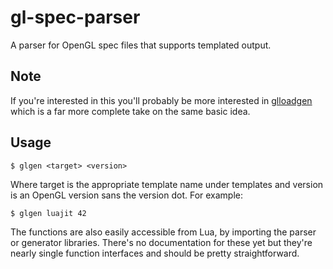 gl-spec-parser
==============

A parser for OpenGL spec files that supports templated output.

Note
----

If you're interested in this you'll probably be more interested in [glloadgen](https://bitbucket.org/alfonse/glloadgen)
which is a far more complete take on the same basic idea.

Usage
-----

    $ glgen <target> <version>

Where target is the appropriate template name under templates and version is an
OpenGL version sans the version dot. For example:

    $ glgen luajit 42

The functions are also easily accessible from Lua, by importing the parser or
generator libraries. There's no documentation for these yet but they're nearly
single function interfaces and should be pretty straightforward.
